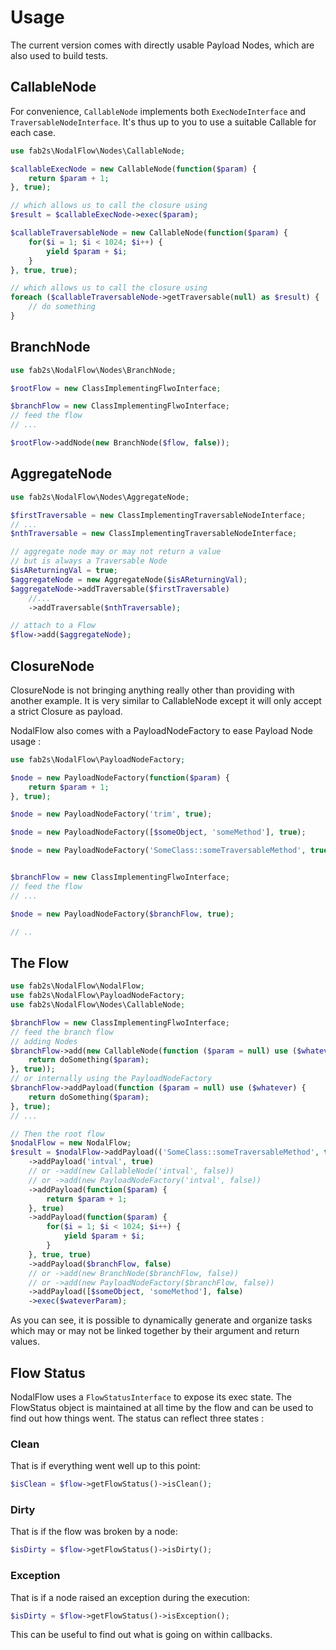 # Usage

The current version comes with directly usable Payload Nodes, which are also used to build tests.

## CallableNode

For convenience, `CallableNode` implements both `ExecNodeInterface` and `TraversableNodeInterface`. It's thus up to you to use a suitable Callable for each case.

```php
use fab2s\NodalFlow\Nodes\CallableNode;

$callableExecNode = new CallableNode(function($param) {
    return $param + 1;
}, true);

// which allows us to call the closure using
$result = $callableExecNode->exec($param);

$callableTraversableNode = new CallableNode(function($param) {
    for($i = 1; $i < 1024; $i++) {
        yield $param + $i;
    }
}, true, true);

// which allows us to call the closure using
foreach ($callableTraversableNode->getTraversable(null) as $result) {
    // do something
}
```

## BranchNode

```php
use fab2s\NodalFlow\Nodes\BranchNode;

$rootFlow = new ClassImplementingFlwoInterface;

$branchFlow = new ClassImplementingFlwoInterface;
// feed the flow
// ...

$rootFlow->addNode(new BranchNode($flow, false));
```

## AggregateNode

```php
use fab2s\NodalFlow\Nodes\AggregateNode;

$firstTraversable = new ClassImplementingTraversableNodeInterface;
// ...
$nthTraversable = new ClassImplementingTraversableNodeInterface;

// aggregate node may or may not return a value
// but is always a Traversable Node
$isAReturningVal = true;
$aggregateNode = new AggregateNode($isAReturningVal);
$aggregateNode->addTraversable($firstTraversable)
    //...
    ->addTraversable($nthTraversable);

// attach to a Flow
$flow->add($aggregateNode);
```

## ClosureNode

ClosureNode is not bringing anything really other than providing with another example. It is very similar to CallableNode except it will only accept a strict Closure as payload.

NodalFlow also comes with a PayloadNodeFactory to ease Payload Node usage :

```php
use fab2s\NodalFlow\PayloadNodeFactory;

$node = new PayloadNodeFactory(function($param) {
    return $param + 1;
}, true);

$node = new PayloadNodeFactory('trim', true);

$node = new PayloadNodeFactory([$someObject, 'someMethod'], true);

$node = new PayloadNodeFactory('SomeClass::someTraversableMethod', true, true);


$branchFlow = new ClassImplementingFlwoInterface;
// feed the flow
// ...

$node = new PayloadNodeFactory($branchFlow, true);

// ..
```

## The Flow

```php
use fab2s\NodalFlow\NodalFlow;
use fab2s\NodalFlow\PayloadNodeFactory;
use fab2s\NodalFlow\Nodes\CallableNode;

$branchFlow = new ClassImplementingFlwoInterface;
// feed the branch flow
// adding Nodes
$branchFlow->add(new CallableNode(function ($param = null) use ($whatever) {
    return doSomething($param);
}, true));
// or internally using the PayloadNodeFactory
$branchFlow->addPayload(function ($param = null) use ($whatever) {
    return doSomething($param);
}, true);
// ...

// Then the root flow
$nodalFlow = new NodalFlow;
$result = $nodalFlow->addPayload(('SomeClass::someTraversableMethod', true, true))
    ->addPayload('intval', true)
    // or ->add(new CallableNode('intval', false))
    // or ->add(new PayloadNodeFactory('intval', false))
    ->addPayload(function($param) {
        return $param + 1;
    }, true)
    ->addPayload(function($param) {
        for($i = 1; $i < 1024; $i++) {
            yield $param + $i;
        }
    }, true, true)
    ->addPayload($branchFlow, false)
    // or ->add(new BranchNode($branchFlow, false))
    // or ->add(new PayloadNodeFactory($branchFlow, false))
    ->addPayload([$someObject, 'someMethod'], false)
    ->exec($wateverParam);
```

As you can see, it is possible to dynamically generate and organize tasks which may or may not be linked together by their argument and return values.

## Flow Status

NodalFlow uses a `FlowStatusInterface` to expose its exec state. The FlowStatus object is maintained at all time by the flow and can be used to find out how things went. The status can reflect three states :

### Clean

That is if everything went well up to this point:

```php
$isClean = $flow->getFlowStatus()->isClean();
```

### Dirty

That is if the flow was broken by a node:

```php
$isDirty = $flow->getFlowStatus()->isDirty();
```

### Exception

That is if a node raised an exception during the execution:

```php
$isDirty = $flow->getFlowStatus()->isException();
```

This can be useful to find out what is going on within callbacks.
